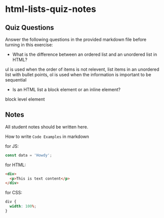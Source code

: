 # html-lists-quiz-notes

## Quiz Questions

Answer the following questions in the provided markdown file before turning in this exercise:

- What is the difference between an ordered list and an unordered list in HTML?

ul is used when the order of items is not relevent, list items in an unordered list with bullet points, ol is used when the information is important to be sequential

- Is an HTML list a block element or an inline element?

block level element

## Notes

All student notes should be written here.

How to write `Code Examples` in markdown

for JS:

```javascript
const data = 'Howdy';
```

for HTML:

```html
<div>
  <p>This is text content</p>
</div>
```

for CSS:

```css
div {
  width: 100%;
}
```
